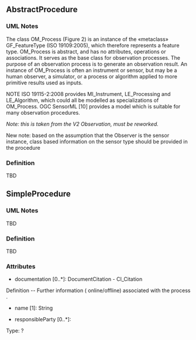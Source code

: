 ## AbstractProcedure

### UML Notes

The class OM_Process (Figure 2) is an instance of the «metaclass» GF_FeatureType (ISO 19109:2005), which therefore represents a feature type. OM_Process is abstract, and has no attributes, operations or associations. It serves as the base class for observation processes. The purpose of an observation process is to generate an observation result. An instance of OM_Process is often an instrument or sensor, but may be a human observer, a simulator, or a process or algorithm applied to more primitive results used as inputs. 

NOTE	ISO 19115-2:2008 provides MI_Instrument, LE_Processing and LE_Algorithm, which could all be modelled as specializations of OM_Process. OGC SensorML [10] provides a model which is suitable for many observation procedures. 

*Note: this is taken from the V2 Observation, must be reworked.*

New note: based on the assumption that the Observer is the sensor instance, class based information on the sensor type should be provided in the procedure

### Definition

TBD

## SimpleProcedure

### UML Notes

TBD

### Definition

TBD

### Attributes
* documentation [0..*]: DocumentCitation - CI_Citation

Definition -- Further information ( online/offline) associated with the  process .

* name [1]: String


* responsibleParty [0..*]:

Type: ?

